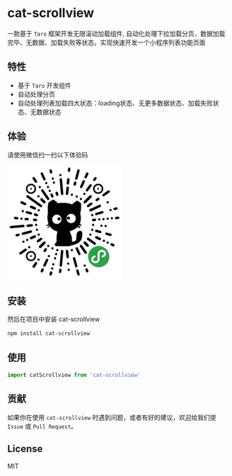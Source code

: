 # cat-scrollview

一款基于 `Taro` 框架开发无限滚动加载组件, 自动化处理下拉加载分页、数据加载完毕、无数据、加载失败等状态，实现快速开发一个小程序列表功能页面

## 特性

- 基于 `Taro` 开发组件
- 自动处理分页
- 自动处理列表加载四大状态：loading状态、无更多数据状态、加载失败状态、无数据状态
## 体验

请使用微信扫一扫以下体验码

![QRCode](https://github.com/zhangfu-git/cat-scrollview/blob/master/qrcode.jpg?raw=true)
## 安装

然后在项目中安装 cat-scrollview

```bash
npm install cat-scrollview
```

## 使用

```js
import catScrollview from 'cat-scrollview'
```


## 贡献

如果你在使用 `cat-scrollview` 时遇到问题，或者有好的建议，欢迎给我们提 `Issue` 或 `Pull Request`。

## License

MIT

[npm-version-image]: https://img.shields.io/npm/v/taro-ui.svg?style=flat-square
[npm-version-url]: https://www.npmjs.com/package/cat-scrollview
